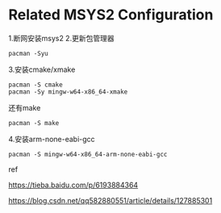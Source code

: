 # Related MSYS2 Configuration

1.断网安装msys2
2.更新包管理器

```
pacman -Syu
```

3.安装cmake/xmake

```
pacman -S cmake
pacman -Sy mingw-w64-x86_64-xmake
```

还有make

```
pacman -S make
```

4.安装arm-none-eabi-gcc

```
pacman -S mingw-w64-x86_64-arm-none-eabi-gcc
```



ref

https://tieba.baidu.com/p/6193884364

https://blog.csdn.net/qq582880551/article/details/127885301

